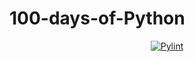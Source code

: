 # 100-days-of-Python

<p align="center">
<!-- <a href="LINK"><img alt="TEXT" src="IMAGE"></a> -->
<a href="https://github.com/Yu-225/100-days-of-Python/actions/workflows/pylint.yml"><img alt="Pylint" src="https://github.com/Yu-225/100-days-of-Python/actions/workflows/pylint.yml/badge.svg"></a>
</p>
